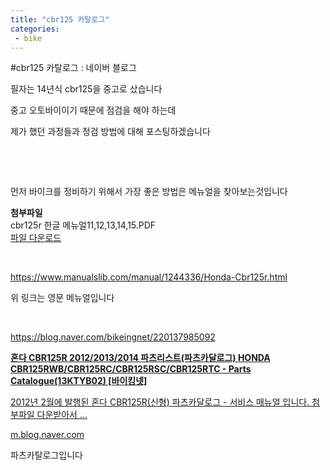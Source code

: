 ```yaml
---
title: "cbr125 카탈로그"
categories:
 - bike
---
```

#cbr125 카탈로그 : 네이버 블로그
<div class="wrap_rabbit pcol2 _param(1) _postViewArea222738495579" id="post-view222738495579">
<!-- Rabbit HTML --><div class="se-viewer se-theme-default" lang="ko-KR">
<!-- SE_DOC_HEADER_END -->
<div class="se-main-container">
<div class="se-component se-text se-l-default" id="SE-fe10fcf8-1822-4e68-9f70-c5f2ba1a9ed5">
<div class="se-component-content">
<div class="se-section se-section-text se-l-default">
<div class="se-module se-module-text">
<!-- SE-TEXT { --><p class="se-text-paragraph se-text-paragraph-align-" id="SE-15b76cfe-1fd0-4c38-ac75-dd0be7039e20" style=""><span class="se-fs- se-ff-" id="SE-2832d8e2-d1a1-4b07-9edc-5d27e65d3c68" style="">필자는 14년식 cbr125을 중고로 샀습니다</span></p><!-- } SE-TEXT --><!-- SE-TEXT { --><p class="se-text-paragraph se-text-paragraph-align-" id="SE-c3274c85-9587-44bd-99d1-2ae4c827820d" style=""><span class="se-fs- se-ff-" id="SE-ff9c9562-1bb3-4c6f-878c-91d7fbfafe88" style="">중고 오토바이이기 때문에 점검을 해야 하는데</span></p><!-- } SE-TEXT --><!-- SE-TEXT { --><p class="se-text-paragraph se-text-paragraph-align-" id="SE-b5eff274-8350-4e03-ab9d-19e1f36ab7a2" style=""><span class="se-fs- se-ff-" id="SE-37b3bcac-9bc7-4e50-9022-1a3f69cb48e3" style="">제가 했던 과정들과 정검 방법에 대해 포스팅하겠습니다</span></p><!-- } SE-TEXT --><!-- SE-TEXT { --><p class="se-text-paragraph se-text-paragraph-align-" id="SE-a13d7dde-991e-4835-bb1b-e1c810074c5d" style=""><span class="se-fs- se-ff-" id="SE-f8b9f09d-e0c1-44ce-9930-59ca176fccc3" style="">​</span></p><!-- } SE-TEXT --><!-- SE-TEXT { --><p class="se-text-paragraph se-text-paragraph-align-" id="SE-7d1fb215-cb0a-4992-92df-216da0fb7c54" style=""><span class="se-fs- se-ff-" id="SE-3550edec-425f-4583-8b2d-7a487cf49c83" style="">​</span></p><!-- } SE-TEXT --><!-- SE-TEXT { --><p class="se-text-paragraph se-text-paragraph-align-" id="SE-a41a4fef-e470-4485-8bfd-da8b574a7cb5" style=""><span class="se-fs- se-ff-" id="SE-1f13196b-177a-4965-a5a5-2733889ed83c" style="">먼저 바이크를 정비하기 위해서 가장 좋은 방법은 메뉴얼을 찾아보는것입니다</span></p><!-- } SE-TEXT -->
</div>
</div>
</div>
</div> <div class="se-component se-file se-l-default" id="SE-13a676f0-e6b0-4996-b3f8-6c2b0546888b">
<div class="se-component-content">
<div class="se-section se-section-file se-l-default se-section-align-">
<div class="se-module se-module-file">
<span class="se-file-icon"><strong class="se-blind">첨부파일</strong></span>
<div class="se-file-name-container">
<span class="se-file-name">cbr125r 한글 메뉴얼11,12,13,14,15</span><span class="se-file-extension">.PDF</span>
</div>
<a class="se-file-save-button __se_link" data-linkdata='{"link": "https://blogattach.naver.net/1e8b02b1a5f3fa260aeb89bc83671e63c4906c8b04/20211201_263_blogfile/dls32208_1638304868819_dYF1U6_PDF/cbr125r%20%ED%95%9C%EA%B8%80%20%EB%A9%94%EB%89%B4%EC%96%BC11%2C12%2C13%2C14%2C15.PDF"}' data-linktype="file" href="https://blogattach.naver.net/1e8b02b1a5f3fa260aeb89bc83671e63c4906c8b04/20211201_263_blogfile/dls32208_1638304868819_dYF1U6_PDF/cbr125r%20%ED%95%9C%EA%B8%80%20%EB%A9%94%EB%89%B4%EC%96%BC11%2C12%2C13%2C14%2C15.PDF" role="button" target="_blank">
<span class="se-blind">파일 다운로드</span>
</a>
</div>
</div>
</div>
<script class="__se_module_data" data-module='{"type":"v2_file", "id" :"SE-13a676f0-e6b0-4996-b3f8-6c2b0546888b", "data" : { "link": "https://blogattach.naver.net/1e8b02b1a5f3fa260aeb89bc83671e63c4906c8b04/20211201_263_blogfile/dls32208_1638304868819_dYF1U6_PDF/cbr125r%20%ED%95%9C%EA%B8%80%20%EB%A9%94%EB%89%B4%EC%96%BC11%2C12%2C13%2C14%2C15.PDF"}}' type="text/data"></script>
</div> <div class="se-component se-text se-l-default" id="SE-72f42eb2-3412-4549-84a6-bb6dea1b6ac8">
<div class="se-component-content">
<div class="se-section se-section-text se-l-default">
<div class="se-module se-module-text">
<!-- SE-TEXT { --><p class="se-text-paragraph se-text-paragraph-align-" id="SE-ae63059b-63db-4efd-a88e-ab14a669fc45" style=""><span class="se-fs- se-ff-" id="SE-c5f56d9b-d785-468f-b9e3-e4246d8ce2f2" style="">​</span></p><!-- } SE-TEXT --><!-- SE-TEXT { --><p class="se-text-paragraph se-text-paragraph-align-" id="SE-b0dc73e9-4cfe-40a3-a747-8833281dad51" style=""><span class="se-fs- se-ff-" id="SE-e63735b7-672d-46a9-bf33-6da4614917d0" style=""><a class="se-link" href="https://www.manualslib.com/manual/1244336/Honda-Cbr125r.html" target="_blank">https://www.manualslib.com/manual/1244336/Honda-Cbr125r.html</a></span></p><!-- } SE-TEXT --><!-- SE-TEXT { --><p class="se-text-paragraph se-text-paragraph-align-" id="SE-5044d187-cc19-457d-886b-b38045c21f95" style=""><span class="se-fs- se-ff-" id="SE-a99df736-0d6d-4f34-826b-68a99fcc7556" style="">위 링크는 영문 메뉴얼입니다</span></p><!-- } SE-TEXT --><!-- SE-TEXT { --><p class="se-text-paragraph se-text-paragraph-align-" id="SE-87021b3e-675b-4a55-ab51-4a13de7c8125" style=""><span class="se-fs- se-ff-" id="SE-9face796-d23b-444a-9393-b70cb9d8678f" style="">​</span></p><!-- } SE-TEXT --><!-- SE-TEXT { --><p class="se-text-paragraph se-text-paragraph-align-" id="SE-44fec6c6-3164-4f8e-a4d4-ddaec6853d2e" style=""><span class="se-fs- se-ff-" id="SE-a7a95fbc-a100-463f-8421-00d9b0a51368" style=""><a class="se-link" href="https://m.blog.naver.com/bikeingnet/220137985092" target="_blank">https://blog.naver.com/bikeingnet/220137985092</a></span></p><!-- } SE-TEXT -->
</div>
</div>
</div>
</div> <div class="se-component se-oglink se-l-text" id="SE-cebd46f4-e0cd-46fc-8ced-160c79aa63f1">
<div class="se-component-content">
<div class="se-section se-section-oglink se-l-text se-section-align-">
<div class="se-module se-module-oglink">
<a class="se-oglink-info" href="https://m.blog.naver.com/bikeingnet/220137985092" target="_blank">
<div class="se-oglink-info-container">
<strong class="se-oglink-title">혼다 CBR125R 2012/2013/2014 파츠리스트(파츠카달로그) HONDA CBR125RWB/CBR125RC/CBR125RSC/CBR125RTC - Parts Catalogue(13KTYB02) [바이킹넷]</strong>
<p class="se-oglink-summary">2012년 2월에 발행된 혼다 CBR125R(신형) 파츠카달로그 - 서비스 매뉴얼 입니다. 첨부파일 다운받아서 ...</p>
<p class="se-oglink-url">m.blog.naver.com</p>
</div>
</a>
</div>
</div>
</div>
<script class="__se_module_data" data-module='{"type":"v2_oglink", "id" :"SE-cebd46f4-e0cd-46fc-8ced-160c79aa63f1", "data" : {"link" : "https://m.blog.naver.com/bikeingnet/220137985092", "isVideo" : "false", "thumbnail" : "https://dthumb-phinf.pstatic.net/?src=%22https%3A%2F%2Fblogthumb.pstatic.net%2F20141001_297%2Fbikeingnet_1412130453044Fdxq5_JPEG%2F15999-2012-honda-cbr125r-performance-2012-2013-new-motorcycles_1920x1080.jpg%3Ftype%3Dw2%22&amp;type=ff120"}}' type="text/data"></script>
</div> <div class="se-component se-text se-l-default" id="SE-3aace6d1-dfaf-4467-bbc7-b2cd79e9b2c1">
<div class="se-component-content">
<div class="se-section se-section-text se-l-default">
<div class="se-module se-module-text">
<!-- SE-TEXT { --><p class="se-text-paragraph se-text-paragraph-align-" id="SE-bce9e007-74d7-41e0-8e6f-317d162677c7" style=""><span class="se-fs- se-ff-" id="SE-0f7e56d2-f4fc-47c8-8c5e-b442f66f0c50" style="">파츠카탈로그입니다</span></p><!-- } SE-TEXT -->
</div>
</div>
</div>
</div> </div>
</div>
</div>